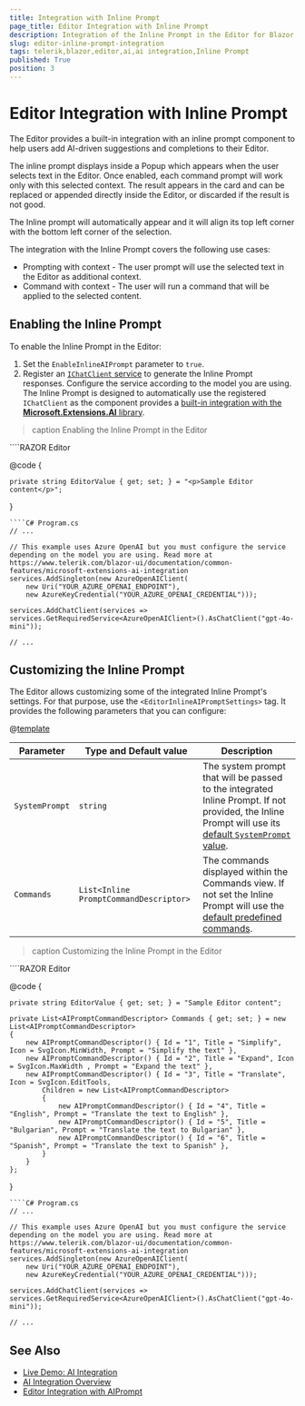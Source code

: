 ```yaml
---
title: Integration with Inline Prompt
page_title: Editor Integration with Inline Prompt
description: Integration of the Inline Prompt in the Editor for Blazor.
slug: editor-inline-prompt-integration
tags: telerik,blazor,editor,ai,ai integration,Inline Prompt
published: True
position: 3
---
```


# Editor Integration with Inline Prompt

The Editor provides a built-in integration with an inline prompt component to help users add AI-driven suggestions and completions to their Editor.

The inline prompt displays inside a Popup which appears when the user selects text in the Editor. Once enabled, each command prompt will work only with this selected context. The result appears in the card and can be replaced or appended directly inside the Editor, or discarded if the result is not good.

The Inline prompt will automatically appear and it will align its top left corner with the bottom left corner of the selection.

The integration with the Inline Prompt covers the following use cases:

* Prompting with context - The user prompt will use the selected text in the Editor as additional context.
* Command with context - The user will run a command that will be applied to the selected content.

## Enabling the Inline Prompt

To enable the Inline Prompt in the Editor:

1. Set the `EnableInlineAIPrompt` parameter to `true`.
1. Register an [`IChatClient` service](https://learn.microsoft.com/en-us/dotnet/api/microsoft.extensions.ai.ichatclient?view=net-9.0-pp) to generate the Inline Prompt responses. Configure the service according to the model you are using. The Inline Prompt is designed to automatically use the registered `IChatClient` as the component provides a [built-in integration with the **Microsoft.Extensions.AI** library](slug:common-features-microsoft-extensions-ai-integration).

>caption Enabling the Inline Prompt in the Editor

<div class="skip-repl"></div>
````RAZOR Editor
<TelerikEditor @bind-Value="@EditorValue"
               EnableInlineAIPrompt="true"
               Height="400px">
</TelerikEditor>

@code {

    private string EditorValue { get; set; } = "<p>Sample Editor content</p>";

}
````
````C# Program.cs
// ...

// This example uses Azure OpenAI but you must configure the service depending on the model you are using. Read more at https://www.telerik.com/blazor-ui/documentation/common-features/microsoft-extensions-ai-integration
services.AddSingleton(new AzureOpenAIClient(
    new Uri("YOUR_AZURE_OPENAI_ENDPOINT"),
    new AzureKeyCredential("YOUR_AZURE_OPENAI_CREDENTIAL")));

services.AddChatClient(services => services.GetRequiredService<AzureOpenAIClient>().AsChatClient("gpt-4o-mini"));

// ...
````

## Customizing the Inline Prompt

The Editor allows customizing some of the integrated Inline Prompt's settings. For that purpose, use the `<EditorInlineAIPromptSettings>` tag. It provides the following parameters that you can configure:

@[template](/_contentTemplates/common/parameters-table-styles.md#table-layout)

| Parameter | Type and Default value | Description |
|-----------|------------------------|-------------|
| `SystemPrompt`  | `string` | The system prompt that will be passed to the integrated Inline Prompt. If not provided, the Inline Prompt will use its [default `SystemPrompt` value](slug:aiprompt-overview#aiprompt-parameters). |
| `Commands` | `List<Inline PromptCommandDescriptor>` | The commands displayed within the Commands view. If not set the Inline Prompt will use the [default predefined commands](slug:editor-ai-integration-overview#ai-integration-capabilities). |

>caption Customizing the Inline Prompt in the Editor

<div class="skip-repl"></div>
````RAZOR Editor
<TelerikEditor @bind-Value="@EditorValue"
               EnableInlineAIPrompt="true"
               Height="400px">
    <EditorSettings>
        <EditorInlineAIPromptSettings Commands="@Commands"></EditorInlineAIPromptSettings>
    </EditorSettings>
</TelerikEditor>

@code {

    private string EditorValue { get; set; } = "Sample Editor content";

    private List<AIPromptCommandDescriptor> Commands { get; set; } = new List<AIPromptCommandDescriptor>
    {
        new AIPromptCommandDescriptor() { Id = "1", Title = "Simplify", Icon = SvgIcon.MinWidth, Prompt = "Simplify the text" },
        new AIPromptCommandDescriptor() { Id = "2", Title = "Expand", Icon = SvgIcon.MaxWidth , Prompt = "Expand the text" },
        new AIPromptCommandDescriptor() { Id = "3", Title = "Translate", Icon = SvgIcon.EditTools,
            Children = new List<AIPromptCommandDescriptor>
            {
                new AIPromptCommandDescriptor() { Id = "4", Title = "English", Prompt = "Translate the text to English" },
                new AIPromptCommandDescriptor() { Id = "5", Title = "Bulgarian", Prompt = "Translate the text to Bulgarian" },
                new AIPromptCommandDescriptor() { Id = "6", Title = "Spanish", Prompt = "Translate the text to Spanish" },
            }
        }
    };
}
````
````C# Program.cs
// ...

// This example uses Azure OpenAI but you must configure the service depending on the model you are using. Read more at https://www.telerik.com/blazor-ui/documentation/common-features/microsoft-extensions-ai-integration
services.AddSingleton(new AzureOpenAIClient(
    new Uri("YOUR_AZURE_OPENAI_ENDPOINT"),
    new AzureKeyCredential("YOUR_AZURE_OPENAI_CREDENTIAL")));

services.AddChatClient(services => services.GetRequiredService<AzureOpenAIClient>().AsChatClient("gpt-4o-mini"));

// ...
````

## See Also

* [Live Demo: AI Integration](https://demos.telerik.com/blazor-ui/editor/ai-integration)
* [AI Integration Overview](slug:editor-ai-integration-overview)
* [Editor Integration with AIPrompt](slug:editor-aiprompt-integration)
